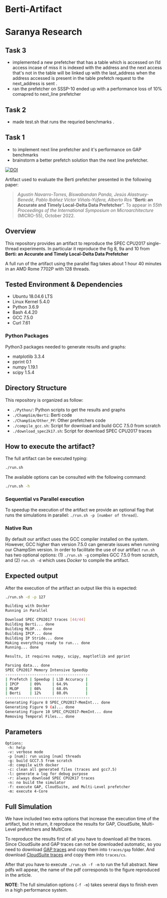 # Berti-Artifact
# Saranya Research
## Task 3
- implemented a new prefetcher that has a table which is accessed on l1d access incase of miss it is indexed with the address and the next access that's not in the table will be linked up with the last_address when the address accessed is present in the table prefetch request to the next_address is sent .
- ran the prefetcher on SSSP-10 ended up with a performance loss of 10% comapred to next_line prefetcher 
## Task 2 
- made test.sh that runs the requried benchmarks .

## Task 1 
- to implement next line prefetcher and it's performance on GAP benchmarks
- brainstorm a better prefetch solution than the next line prefetcher.
  


[![DOI](https://zenodo.org/badge/518392799.svg)](https://zenodo.org/badge/latestdoi/518392799)

Artifact used to evaluate the Berti prefetcher presented in the following paper:
>*Agustín Navarro-Torres, Biswabandan Panda, Jesús Alastruey-Benedé, Pablo Ibáñez 
>Víctor Viñals-Yúfera, Alberto Ros*
>"**Berti: an Accurate and Timely Local-Delta Data Prefetcher**".
>To appear in _55th Proceedings of the International Symposium on 
Microarchitecture_ (MICRO-55), October 2022.

## Overview

This repository provides an artifact to reproduce the SPEC CPU2017 single-thread
experiments. In particular it reproduce the fig 8, 9a and 10 from **Berti: an
Accurate and Timely Local-Delta Data Prefetcher**

A full run of the artifact using the parallel flag takes about 1 hour 40 minutes
in an AMD Rome 7702P with 128 threads.

## Tested Environment & Dependencies

- Ubuntu 18.04.6 LTS
- Linux Kernel 5.4.0
- Python 3.6.9
- Bash 4.4.20
- GCC 7.5.0
- Curl 7.61

### Python Packages

Python3 packages needed to generate results and graphs:

- matplotlib 3.3.4
- pprint 0.1
- numpy 1.19.1
- scipy 1.5.4

## Directory Structure

This repository is organized as follow:
- `./Python/`: Python scripts to get the results and graphs
- `./ChampSim/Berti`: Berti code
- `./ChampSim/Other_PF`: Other prefetchers code
- `./compile_gcc.sh`: Script for download and build GCC 7.5.0 from scratch
- `./download_spec2k17.sh`: Script for download SPEC CPU2017 traces

## How to execute the artifact?

The full artifact can be executed typing:

```Bash
./run.sh
```

The available options can be consulted with the following command:

```Bash
./run.sh -h
```

### Sequential vs Parallel execution

To speedup the execution of the artifact we provide an optional flag that runs
the simulations in parallel: `./run.sh -p [number of thread]`.

### Native Run

By default our artifact uses the GCC compiler installed on the system. However,
GCC higher than version 7.5.0 can generate issues when running our ChampSim
version. In order to facilitate the use of our artifact `run.sh` has two
optional options: (1) `./run.sh -g` compiles GCC 7.5.0 from scratch, and (2)
`run.sh -d` which uses *Docker* to compile the artifact.

## Expected output 

After the execution of the artifact an output like this is expected:

```Bash
./run.sh -d -p 127                                                                                                        

Building with Docker
Running in Parallel

Download SPEC CPU2017 traces [44/44]
Building Berti... done
Building MLOP... done
Building IPCP... done
Building IP Stride... done
Making everything ready to run... done
Running... done

Results, it requires numpy, scipy, maptlotlib and pprint

Parsing data... done
SPEC CPU2017 Memory Intensive SpeedUp
--------------------------------------
| Prefetch | Speedup | L1D Accuracy |
| IPCP     | 09%     | 64.9%        |
| MLOP     | 08%     | 68.0%        |
| Berti    | 12%     | 88.0%        |
--------------------------------------
Generating Figure 8 SPEC_CPU2017-MemInt... done
Generating Figure 9 (a)... done
Generating Figure 10 SPEC_CPU2017-MemInt... done
Removing Temporal Files... done
```

## Parameters

```
Options: 
 -h: help
 -v: verbose mode
 -p [num]: run using [num] threads
 -g: build GCC7.5 from scratch
 -d: compile with docker
 -c: clean all generated files (traces and gcc7.5)
 -l: generate a log for debug purpose
 -r: always download SPEC CPU2K17 traces
 -n: no build the simulator
 -f: execute GAP, CloudSuite, and Multi-Level prefetcher
 -m: execute 4-Core
```

## Full Simulation

We have included two extra options that increase the execution time of the
artifact, but in return, it reproduce the results for GAP, CloudSuite, Multi-Level
prefetchers and MultiCore.

To reproduce the results first of all you have to download all the traces. Since
CloudSuite and GAP traces can not be downloaded automatic, so you need to
download [GAP
traces](https://utexas.app.box.com/s/2k54kp8zvrqdfaa8cdhfquvcxwh7yn85/folder/132804668078)
and copy them into `traces/gap` folder. And download [CloudSuite
traces](https://www.dropbox.com/sh/pgmnzfr3hurlutq/AACciuebRwSAOzhJkmj5SEXBa/CRC2_trace?dl=0&subfolder_nav_tracking=1)
and copy them into `traces/cs`.

After that you have to execute `./run.sh -f -m` to run the full abstract. New
pdfs will appear, the name of the pdf corresponds to the figure reproduced in
the article.

**NOTE**: The full simulation options (`-f -m`) takes several days to finish
even in a high performance system.
